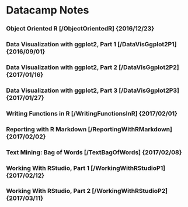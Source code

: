 # Datacamp Notes

### Object Oriented R                       [/ObjectOrientedR]       {2016/12/23}
### Data Visualization with ggplot2, Part 1 [/DataVisGgplot2P1]      {2016/09/01}
### Data Visualization with ggplot2, Part 2 [/DataVisGgplot2P2]      {2017/01/16}
### Data Visualization with ggplot2, Part 3 [/DataVisGgplot2P3]      {2017/01/27}
### Writing Functions in R                  [/WritingFunctionsInR]   {2017/02/01}
### Reporting with R Markdown               [/ReportingWithRMarkdown]{2017/02/02}
### Text Mining: Bag of Words               [/TextBagOfWords]        {2017/02/08}
### Working With RStudio, Part 1            [/WorkingWithRStudioP1]  {2017/02/12}
### Working With RStudio, Part 2            [/WorkingWithRStudioP2]  {2017/03/11}
